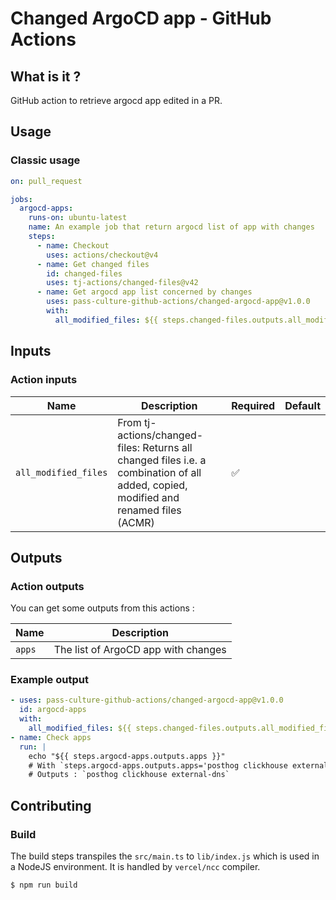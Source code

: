 # Changed ArgoCD app - GitHub Actions

## What is it ?

GitHub action to retrieve argocd app edited in a PR.

## Usage

### Classic usage

```yml
on: pull_request

jobs:
  argocd-apps:
    runs-on: ubuntu-latest
    name: An example job that return argocd list of app with changes
    steps:
      - name: Checkout
        uses: actions/checkout@v4
      - name: Get changed files
        id: changed-files
        uses: tj-actions/changed-files@v42
      - name: Get argocd app list concerned by changes
        uses: pass-culture-github-actions/changed-argocd-app@v1.0.0
        with:
          all_modified_files: ${{ steps.changed-files.outputs.all_modified_files }} # From tj-actions/changed-files
```


## Inputs

### Action inputs

| Name | Description | Required | Default |
| --- | --- | --- | --- |
| `all_modified_files` | From tj-actions/changed-files: Returns all changed files i.e. a combination of all added, copied, modified and renamed files (ACMR) | ✅ | |



## Outputs

### Action outputs

You can get some outputs from this actions :

| Name   | Description                         |
| ------ | ----------------------------------- |
| `apps` | The list of ArgoCD app with changes |

### Example output

```yaml
- uses: pass-culture-github-actions/changed-argocd-app@v1.0.0
  id: argocd-apps
  with:
    all_modified_files: ${{ steps.changed-files.outputs.all_modified_files }} # From tj-actions/changed-files
- name: Check apps
  run: |
    echo "${{ steps.argocd-apps.outputs.apps }}"
    # With `steps.argocd-apps.outputs.apps='posthog clickhouse external-dns'`
    # Outputs : `posthog clickhouse external-dns`
```


## Contributing

### Build

The build steps transpiles the `src/main.ts` to `lib/index.js` which is used in a NodeJS environment.
It is handled by `vercel/ncc` compiler.

```sh
$ npm run build
```

